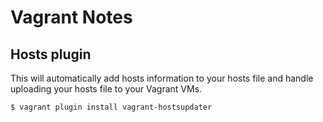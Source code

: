 # Vagrant Notes

## Hosts plugin

This will automatically add hosts information to your hosts file and handle uploading your hosts file to your Vagrant VMs.

```bash
$ vagrant plugin install vagrant-hostsupdater
```
